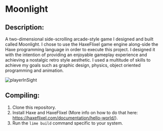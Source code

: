 # Moonlight

## Description:

A two-dimensional side-scrolling arcade-style game I designed and built called Moonlight. I chose to use the HaxeFlixel game engine along-side the Haxe programming language in order to execute this project. I designed it with the intention of providing an enjoyable gameplay experience and achieving a nostalgic retro style aesthetic. I used a multitude of skills to achieve my goals such as graphic design, physics, object oriented programming and animation.

![playerInSight](https://user-images.githubusercontent.com/49291237/136271688-fb315c28-8a89-44d3-a825-8ac2c49d2512.png)

## Compiling:

1. Clone this repository.
2. Install Haxe and HaxeFlixel (More info on how to do that here: https://haxeflixel.com/documentation/hello-world/).
3. Run the `lime build` command specific to your system.
